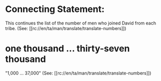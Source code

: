 # Connecting Statement:

This continues the list of the number of men who joined David from each tribe. (See: [[rc://en/ta/man/translate/translate-numbers]])

# one thousand ... thirty-seven thousand

"1,000 ... 37,000" (See: [[rc://en/ta/man/translate/translate-numbers]])

